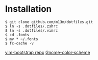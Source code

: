 # Installation

```
$ git clone github.com/m13m/dotfiles.git
$ ln -s .dotfiles/.zshrc
$ ln -s .dotfiles/.vimrc
$ cd .fonts
$ mv * ~/.fonts
$ fc-cache -v
```

[vim-bootstrap repo](https://github.com/avelino/vim-bootstrap)
[Gnome-color-scheme](http://mayccoll.github.io/Gogh/)
